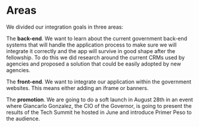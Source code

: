 # Areas

We divided our integration goals in three areas:

The **back-end**. We want to learn about the current government back-end systems that will handle the application process to make sure we will integrate it correctly and the app will survive in good shape after the fellowship. To do this we did research around the current CRMs used by agencies and proposed a solution that could be easily adopted by new agencies.


The **front-end**. We want to integrate our application within the government websites. This means either adding an iframe or banners.


The **promotion**. We are going to do a soft launch in August 28th in an event where Giancarlo Gonzalez, the CIO of the Governor, is going to present the results of the Tech Summit he hosted in June and introduce Primer Peso to the audience.


